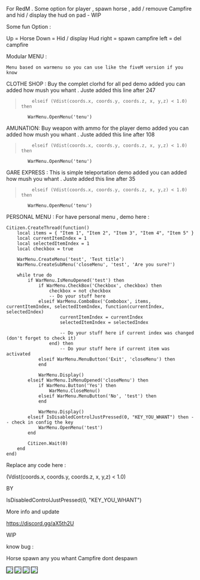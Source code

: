 For RedM . Some option for player , spawn horse , add / remouve Campfire and hid / display the hud on pad - WIP

Some fun Option :

Up = Horse Down = Hid / display Hud right = spawn campfire left = del campfire

Modular MENU :

`Menu based on warmenu so you can use like the fiveM version if you know `

CLOTHE SHOP  : 
 Buy the complet clorhd for all ped
demo added you can added how mush you whant .
Juste added this line after 247

>         elseif (Vdist(coords.x, coords.y, coords.z, x, y,z) < 1.0) then 
            WarMenu.OpenMenu('tenu')


AMUNATION: 
Buy weapon with ammo for the player
demo added you can added how mush you whant .
Juste added this line after 108

>         elseif (Vdist(coords.x, coords.y, coords.z, x, y,z) < 1.0) then 
            WarMenu.OpenMenu('tenu')

GARE EXPRESS :
This is simple teleportation 
demo added you can added how mush you whant .
Juste added this line after 35

>         elseif (Vdist(coords.x, coords.y, coords.z, x, y,z) < 1.0) then 
            WarMenu.OpenMenu('tenu')

PERSONAL MENU : 
For have personal menu , demo here : 

```
Citizen.CreateThread(function()
	local items = { "Item 1", "Item 2", "Item 3", "Item 4", "Item 5" }
	local currentItemIndex = 1
	local selectedItemIndex = 1
	local checkbox = true

	WarMenu.CreateMenu('test', 'Test title')
	WarMenu.CreateSubMenu('closeMenu', 'test', 'Are you sure?')

	while true do
		if WarMenu.IsMenuOpened('test') then
			if WarMenu.CheckBox('Checkbox', checkbox) then
				checkbox = not checkbox
				-- Do your stuff here
			elseif WarMenu.ComboBox('Combobox', items, currentItemIndex, selectedItemIndex, function(currentIndex, selectedIndex)
					currentItemIndex = currentIndex
					selectedItemIndex = selectedIndex

					-- Do your stuff here if current index was changed (don't forget to check it)
				end) then
					-- Do your stuff here if current item was activated
			elseif WarMenu.MenuButton('Exit', 'closeMenu') then
			end

			WarMenu.Display()
		elseif WarMenu.IsMenuOpened('closeMenu') then
			if WarMenu.Button('Yes') then
				WarMenu.CloseMenu()
			elseif WarMenu.MenuButton('No', 'test') then
			end

			WarMenu.Display()
		elseif IsDisabledControlJustPressed(0, "KEY_YOU_WHANT") then -- check in config the key
			WarMenu.OpenMenu('test')
		end

		Citizen.Wait(0)
	end
end)
```

Replace any code here :

(Vdist(coords.x, coords.y, coords.z, x, y,z) < 1.0)

BY 

IsDisabledControlJustPressed(0, "KEY_YOU_WHANT")
 

More info and update 

https://discord.gg/aX5th2U

WIP

know bug : 

Horse spawn any you whant
Campfire dont despawn

<img src="https://forum.fivem.net/uploads/default/optimized/4X/b/f/6/bf6d6e8bab2f407c8fd52d489463d2160e29b0ad_2_999x750.png" border="1"> 
<img src="https://forum.fivem.net/uploads/default/optimized/4X/d/c/f/dcf0e58258210fcc33ad4bee9de79dd43221e3bc_2_999x750.png" border="1"> 
<img src="https://forum.fivem.net/uploads/default/optimized/4X/b/8/4/b846f19689515c9cfd1201d46e6ece459340e621_2_999x750.png" border="1"> 
<img src="https://forum.fivem.net/uploads/default/optimized/4X/3/0/f/30f1cf60354acf08e5059544765f87a9f76fb430_2_999x750.png" border="1"> 
